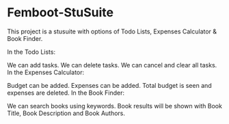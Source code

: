 # Femboot-StuSuite
 
This project is a stusuite with options of Todo Lists, Expenses Calculator & Book Finder.

In the Todo Lists:

We can add tasks.
We can delete tasks.
We can cancel and clear all tasks.
In the Expenses Calculator:

Budget can be added.
Expenses can be added.
Total budget is seen and expenses are deleted.
In the Book Finder:

We can search books using keywords.
Book results will be shown with Book Title, Book Description and Book Authors.
